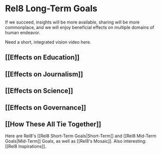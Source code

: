 # Rel8 Long-Term Goals
If we succeed, insights will be more available, sharing will be more commonplace, and we will enjoy beneficial effects on multiple domains of human endeavor. 

Need a short, integrated vision video here. 

## [[Effects on Education]]
## [[Effects on Journalism]]
## [[Effects on Science]]
## [[Effects on Governance]] 
## [[How These All Tie Together]] 

Here are Rel8's [[Rel8 Short-Term Goals|Short-Term]] and [[Rel8 Mid-Term Goals|Mid-Term]] Goals, as well as [[Rel8's Mosaic]]. Also interesting: [[Rel8 Inspirations]].